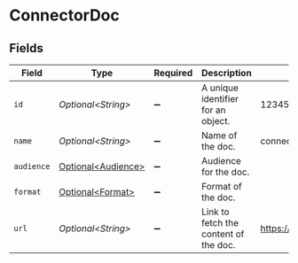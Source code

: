 # ConnectorDoc


## Fields

| Field                                                                           | Type                                                                            | Required                                                                        | Description                                                                     | Example                                                                         |
| ------------------------------------------------------------------------------- | ------------------------------------------------------------------------------- | ------------------------------------------------------------------------------- | ------------------------------------------------------------------------------- | ------------------------------------------------------------------------------- |
| `id`                                                                            | *Optional\<String>*                                                             | :heavy_minus_sign:                                                              | A unique identifier for an object.                                              | 12345                                                                           |
| `name`                                                                          | *Optional\<String>*                                                             | :heavy_minus_sign:                                                              | Name of the doc.                                                                | connection                                                                      |
| `audience`                                                                      | [Optional\<Audience>](../../models/components/Audience.md)                      | :heavy_minus_sign:                                                              | Audience for the doc.                                                           |                                                                                 |
| `format`                                                                        | [Optional\<Format>](../../models/components/Format.md)                          | :heavy_minus_sign:                                                              | Format of the doc.                                                              |                                                                                 |
| `url`                                                                           | *Optional\<String>*                                                             | :heavy_minus_sign:                                                              | Link to fetch the content of the doc.                                           | https://unify.apideck.com/connector/connectors/workday/docs/consumer+connection |